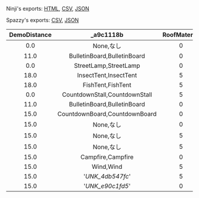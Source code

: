 Ninji's exports: [HTML](https://wuffs.org/acnh/bcsv_140/html/EventPlazaObjModelParam.html), [CSV](https://wuffs.org/acnh/bcsv_140/csv/EventPlazaObjModelParam.csv), [JSON](https://wuffs.org/acnh/bcsv_140/json/EventPlazaObjModelParam.json)

Spazzy's exports: [CSV](https://github.com/McSpazzy/acnh-csv/blob/master/EventPlazaObjModelParam.csv), [JSON](https://github.com/McSpazzy/acnh-json/blob/master/EventPlazaObjModelParam.json)

| DemoDistance | _a9c1118b | RoofMaterial | UniqueID | _30d3f8f7 | FlowFileName | NearCulling | ResourceName |
|:--:|:--:|:--:|:--:|:--:|:--:|:--:|:--:|
| 0.0 | None,なし | 0 | 0 | '' | '' | 0 | '' | 
| 11.0 | BulletinBoard,BulletinBoard | 0 | 1 | '' | 'Obj_BulletinBoard' | 1 | 'EvtobjBbs' | 
| 0.0 | StreetLamp,StreetLamp | 0 | 2 | '' | '' | 1 | 'EvtobjLamp' | 
| 18.0 | InsectTent,InsectTent | 5 | 3 | '' | 'Obj_InsectFesBOX' | 0 | 'EvtobjInsectTent' | 
| 18.0 | FishTent,FishTent | 5 | 4 | '' | 'Obj_FishFesBOX' | 0 | 'EvtobjFishTent' | 
| 0.0 | CountdownStall,CountdownStall | 5 | 5 | '' | '' | 0 | 'EvtobjCountdownStall' | 
| 11.0 | BulletinBoard,BulletinBoard | 0 | 8 | '' | 'Obj_BulletinBoard' | 1 | 'EvtobjBbsWood' | 
| 15.0 | CountdownBoard,CountdownBoard | 0 | 10 | '' | '' | 0 | 'EvtobjCountdownBoard' | 
| 15.0 | None,なし | 0 | 11 | '' | '' | 0 | 'EvtobjKotono' | 
| 15.0 | None,なし | 5 | 12 | '' | '' | 0 | 'EvtobjStallSkk' | 
| 15.0 | None,なし | 5 | 13 | '' | '' | 0 | 'EvtobjStallHgh' | 
| 15.0 | Campfire,Campfire | 0 | 14 | '' | '' | 0 | 'EvtobjCampfire' | 
| 15.0 | Wind,Wind | 5 | 17 | '' | '' | 0 | 'EvtobjRazyStall' | 
| 15.0 | '_UNK_4db547fc_' | 5 | 18 | '' | '' | 0 | 'EvtobjTsunekichiStall' | 
| 15.0 | '_UNK_e90c1fd5_' | 0 | 19 | 'InDream' | 'Obj_WorldMyDesignGallery' | 0 | 'EvtobjTailorDevice' | 
